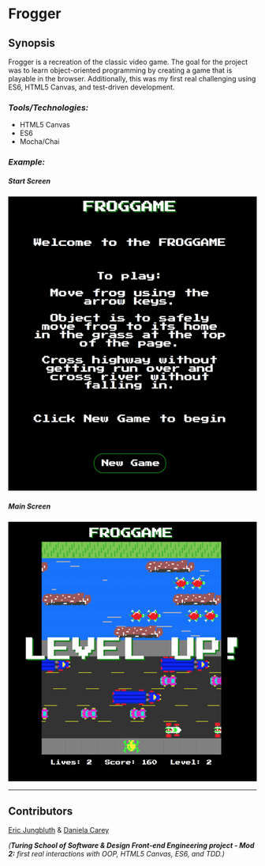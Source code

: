 # Frogger

## Synopsis

Frogger is a recreation of the classic video game. The goal for the project was to learn object-oriented programming by creating a game that is playable in the browser. Additionally, this was my first real challenging using ES6, HTML5 Canvas, and test-driven development.

### *Tools/Technologies:* 
* HTML5 Canvas
* ES6
* Mocha/Chai

### *Example:* 

##### Start Screen
![Start Screen](./assets/startscreen.png)

##### Main Screen
![Main Screen](./assets/levelup.png)


---

## Contributors

[Eric Jungbluth](https://github.com/EricMellow) & [Daniela Carey](https://github.com/danielafcarey)

_(**Turing School of Software & Design Front-end Engineering project - Mod 2:** first real interactions with OOP, HTML5 Canvas, ES6, and TDD.)_
